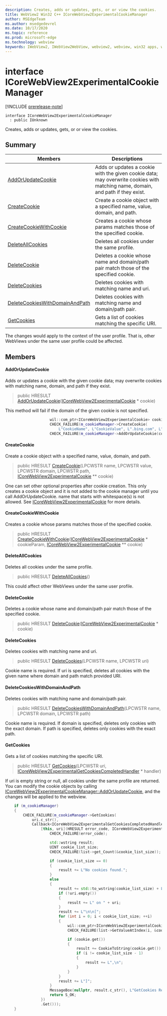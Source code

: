 ```yaml
---
description: Creates, adds or updates, gets, or or view the cookies.
title: WebView2 Win32 C++ ICoreWebView2ExperimentalCookieManager
author: MSEdgeTeam
ms.author: msedgedevrel
ms.date: 10/17/2020
ms.topic: reference
ms.prod: microsoft-edge
ms.technology: webview
keywords: IWebView2, IWebView2WebView, webview2, webview, win32 apps, win32, edge, ICoreWebView2, ICoreWebView2Controller, browser control, edge html, ICoreWebView2ExperimentalCookieManager
---
```


# interface ICoreWebView2ExperimentalCookieManager 

[!INCLUDE [prerelease-note](../includes/prerelease-note.md)]

```
interface ICoreWebView2ExperimentalCookieManager
  : public IUnknown
```

Creates, adds or updates, gets, or or view the cookies.

## Summary

 Members                        | Descriptions
--------------------------------|---------------------------------------------
[AddOrUpdateCookie](#addorupdatecookie) | Adds or updates a cookie with the given cookie data; may overwrite cookies with matching name, domain, and path if they exist.
[CreateCookie](#createcookie) | Create a cookie object with a specified name, value, domain, and path.
[CreateCookieWithCookie](#createcookiewithcookie) | Creates a cookie whose params matches those of the specified cookie.
[DeleteAllCookies](#deleteallcookies) | Deletes all cookies under the same profile.
[DeleteCookie](#deletecookie) | Deletes a cookie whose name and domain/path pair match those of the specified cookie.
[DeleteCookies](#deletecookies) | Deletes cookies with matching name and uri.
[DeleteCookiesWithDomainAndPath](#deletecookieswithdomainandpath) | Deletes cookies with matching name and domain/path pair.
[GetCookies](#getcookies) | Gets a list of cookies matching the specific URI.

The changes would apply to the context of the user profile. That is, other WebViews under the same user profile could be affected.

## Members

#### AddOrUpdateCookie 

Adds or updates a cookie with the given cookie data; may overwrite cookies with matching name, domain, and path if they exist.

> public HRESULT [AddOrUpdateCookie](#addorupdatecookie)([ICoreWebView2ExperimentalCookie](icorewebview2experimentalcookie.md) * cookie)

This method will fail if the domain of the given cookie is not specified. 
```cpp
                    wil::com_ptr<ICoreWebView2ExperimentalCookie> cookie;
                    CHECK_FAILURE(m_cookieManager->CreateCookie(
                        L"CookieName", L"CookieValue", L".bing.com", L"/", &cookie));
                    CHECK_FAILURE(m_cookieManager->AddOrUpdateCookie(cookie.get()));
```

#### CreateCookie 

Create a cookie object with a specified name, value, domain, and path.

> public HRESULT [CreateCookie](#createcookie)(LPCWSTR name, LPCWSTR value, LPCWSTR domain, LPCWSTR path, [ICoreWebView2ExperimentalCookie](icorewebview2experimentalcookie.md) ** cookie)

One can set other optional properties after cookie creation. This only creates a cookie object and it is not added to the cookie manager until you call AddOrUpdateCookie. name that starts with whitespace(s) is not allowed. See [ICoreWebView2ExperimentalCookie](icorewebview2experimentalcookie.md) for more details.

#### CreateCookieWithCookie 

Creates a cookie whose params matches those of the specified cookie.

> public HRESULT [CreateCookieWithCookie](#createcookiewithcookie)([ICoreWebView2ExperimentalCookie](icorewebview2experimentalcookie.md) * cookieParam, [ICoreWebView2ExperimentalCookie](icorewebview2experimentalcookie.md) ** cookie)

#### DeleteAllCookies 

Deletes all cookies under the same profile.

> public HRESULT [DeleteAllCookies](#deleteallcookies)()

This could affect other WebViews under the same user profile.

#### DeleteCookie 

Deletes a cookie whose name and domain/path pair match those of the specified cookie.

> public HRESULT [DeleteCookie](#deletecookie)([ICoreWebView2ExperimentalCookie](icorewebview2experimentalcookie.md) * cookie)

#### DeleteCookies 

Deletes cookies with matching name and uri.

> public HRESULT [DeleteCookies](#deletecookies)(LPCWSTR name, LPCWSTR uri)

Cookie name is required. If uri is specified, deletes all cookies with the given name where domain and path match provided URI.

#### DeleteCookiesWithDomainAndPath 

Deletes cookies with matching name and domain/path pair.

> public HRESULT [DeleteCookiesWithDomainAndPath](#deletecookieswithdomainandpath)(LPCWSTR name, LPCWSTR domain, LPCWSTR path)

Cookie name is required. If domain is specified, deletes only cookies with the exact domain. If path is specified, deletes only cookies with the exact path.

#### GetCookies 

Gets a list of cookies matching the specific URI.

> public HRESULT [GetCookies](#getcookies)(LPCWSTR uri, [ICoreWebView2ExperimentalGetCookiesCompletedHandler](icorewebview2experimentalgetcookiescompletedhandler.md) * handler)

If uri is empty string or null, all cookies under the same profile are returned. You can modify the cookie objects by calling [ICoreWebView2ExperimentalCookieManager::AddOrUpdateCookie](#addorupdatecookie), and the changes will be applied to the webview. 
```cpp
    if (m_cookieManager)
    {
        CHECK_FAILURE(m_cookieManager->GetCookies(
            uri.c_str(),
            Callback<ICoreWebView2ExperimentalGetCookiesCompletedHandler>(
                [this, uri](HRESULT error_code, ICoreWebView2ExperimentalCookieList* list) -> HRESULT {
                    CHECK_FAILURE(error_code);

                    std::wstring result;
                    UINT cookie_list_size;
                    CHECK_FAILURE(list->get_Count(&cookie_list_size));

                    if (cookie_list_size == 0)
                    {
                        result += L"No cookies found.";
                    }
                    else
                    {
                        result += std::to_wstring(cookie_list_size) + L" cookie(s) found";
                        if (!uri.empty())
                        {
                            result += L" on " + uri;
                        }
                        result += L"\n\n[";
                        for (int i = 0; i < cookie_list_size; ++i)
                        {
                            wil::com_ptr<ICoreWebView2ExperimentalCookie> cookie;
                            CHECK_FAILURE(list->GetValueAtIndex(i, &cookie));

                            if (cookie.get())
                            {
                                result += CookieToString(cookie.get());
                                if (i != cookie_list_size - 1)
                                {
                                    result += L",\n";
                                }
                            }
                        }
                        result += L"]";
                    }
                    MessageBox(nullptr, result.c_str(), L"GetCookies Result", MB_OK);
                    return S_OK;
                })
                .Get()));
    }
```

